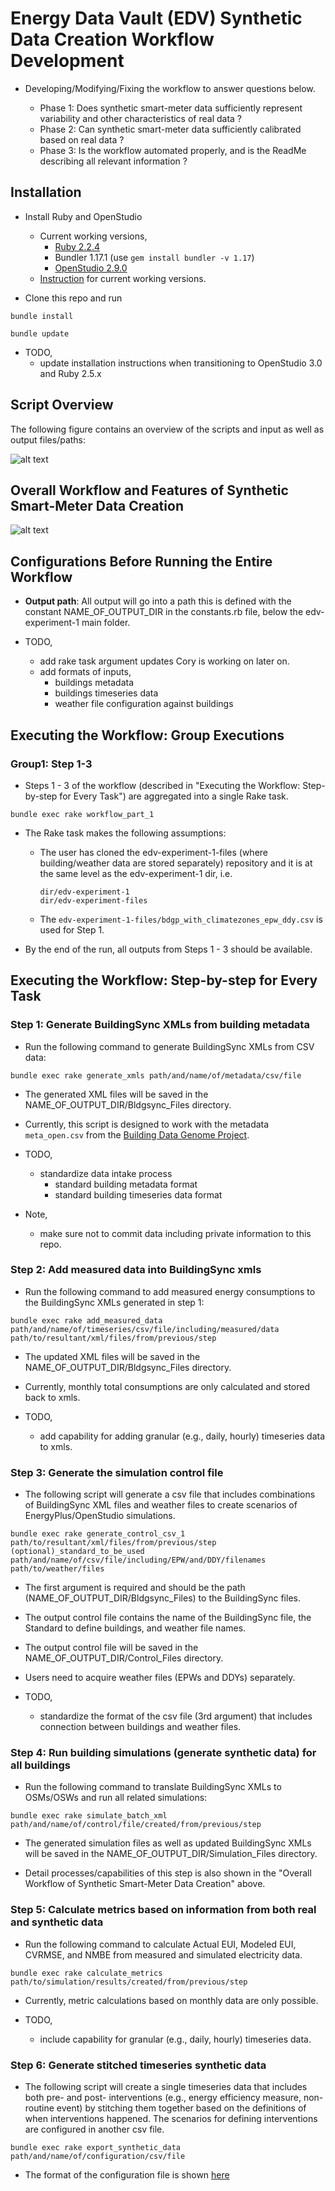 # Energy Data Vault (EDV) Synthetic Data Creation Workflow Development

- Developing/Modifying/Fixing the workflow to answer questions below.

  - Phase 1: Does synthetic smart-meter data sufficiently represent variability and other characteristics of real data ?
  - Phase 2: Can synthetic smart-meter data sufficiently calibrated based on real data ?
  - Phase 3: Is the workflow automated properly, and is the ReadMe describing all relevant information ? 


## Installation

- Install Ruby and OpenStudio

  - Current working versions,
    - [Ruby 2.2.4](https://rubyinstaller.org/downloads/archives/)
    - Bundler 1.17.1 (use ```gem install bundler -v 1.17```)
    - [OpenStudio 2.9.0](https://github.com/NREL/OpenStudio/releases/tag/v2.9.0) 
  - [Instruction](https://github.com/NREL/openstudio-extension-gem/blob/0.1.X-LTS/README.md) for current working versions.

- Clone this repo and run
```
bundle install
```
```
bundle update
``` 

- TODO,
  - update installation instructions when transitioning to OpenStudio 3.0 and Ruby 2.5.x

## Script Overview

The following figure contains an overview of the scripts and input as well as output files/paths:


![alt text](ScriptOverview.PNG)


## Overall Workflow and Features of Synthetic Smart-Meter Data Creation

![alt text](overallworkflow.PNG)


## Configurations Before Running the Entire Workflow

- **Output path**: All output will go into a path this is defined with the constant NAME_OF_OUTPUT_DIR in the constants.rb file, 
below the edv-experiment-1 main folder.

- TODO,
  - add rake task argument updates Cory is working on later on.
  - add formats of inputs,
    - buildings metadata
    - buildings timeseries data
    - weather file configuration against buildings


## Executing the Workflow: Group Executions

### Group1: Step 1-3

- Steps 1 - 3 of the workflow (described in "Executing the Workflow: Step-by-step for Every Task") are aggregated into a single Rake task.
```
bundle exec rake workflow_part_1
```
- The Rake task makes the following assumptions:
  - The user has cloned the edv-experiment-1-files (where building/weather data are stored separately) repository and it is at the same level as the edv-experiment-1 dir, i.e.
    ```
    dir/edv-experiment-1
    dir/edv-experiment-files
    ```
  - The ```edv-experiment-1-files/bdgp_with_climatezones_epw_ddy.csv``` is used for Step 1.

- By the end of the run, all outputs from Steps 1 - 3 should be available.


## Executing the Workflow: Step-by-step for Every Task

### Step 1: Generate BuildingSync XMLs from building metadata

- Run the following command to generate BuildingSync XMLs from CSV data:
```
bundle exec rake generate_xmls path/and/name/of/metadata/csv/file
```

- The generated XML files will be saved in the NAME_OF_OUTPUT_DIR/Bldgsync_Files directory.

- Currently, this script is designed to work with the metadata `meta_open.csv` from the [Building Data Genome Project](https://github.com/buds-lab/the-building-data-genome-project/tree/master/data/raw). 

- TODO,
  - standardize data intake process
    - standard building metadata format
    - standard building timeseries data format

- Note,
  - make sure not to commit data including private information to this repo.

### Step 2: Add measured data into BuildingSync xmls 

- Run the following command to add measured energy consumptions to the BuildingSync XMLs generated in step 1:
```
bundle exec rake add_measured_data path/and/name/of/timeseries/csv/file/including/measured/data path/to/resultant/xml/files/from/previous/step
```

- The updated XML files will be saved in the NAME_OF_OUTPUT_DIR/Bldgsync_Files directory.

- Currently, monthly total consumptions are only calculated and stored back to xmls.

- TODO,
  - add capability for adding granular (e.g., daily, hourly) timeseries data to xmls. 

### Step 3: Generate the simulation control file

- The following script will generate a csv file that includes combinations of BuildingSync XML files and weather files to create scenarios of EnergyPlus/OpenStudio simulations. 
```
bundle exec rake generate_control_csv_1 path/to/resultant/xml/files/from/previous/step (optional)_standard_to_be_used path/and/name/of/csv/file/including/EPW/and/DDY/filenames path/to/weather/files
```

- The first argument is required and should be the path (NAME_OF_OUTPUT_DIR/Bldgsync_Files) to the BuildingSync files.

- The output control file contains the name of the BuildingSync file, the Standard to define buildings, and weather file names.

- The output control file will be saved in the NAME_OF_OUTPUT_DIR/Control_Files directory.

- Users need to acquire weather files (EPWs and DDYs) separately.

- TODO,
  - standardize the format of the csv file (3rd argument) that includes connection between buildings and weather files.

### Step 4: Run building simulations (generate synthetic data) for all buildings

- Run the following command to translate BuildingSync XMLs to OSMs/OSWs and run all related simulations:
```
bundle exec rake simulate_batch_xml path/and/name/of/control/file/created/from/previous/step
```

- The generated simulation files as well as updated BuildingSync XMLs will be saved in the NAME_OF_OUTPUT_DIR/Simulation_Files directory.

- Detail processes/capabilities of this step is also shown in the "Overall Workflow of Synthetic Smart-Meter Data Creation" above.

### Step 5: Calculate metrics based on information from both real and synthetic data

- Run the following command to calculate Actual EUI, Modeled EUI, CVRMSE, and NMBE from measured and simulated electricity data.
```
bundle exec rake calculate_metrics path/to/simulation/results/created/from/previous/step
```

- Currently, metric calculations based on monthly data are only possible.

- TODO,
  - include capability for granular (e.g., daily, hourly) timeseries data.

### Step 6: Generate stitched timeseries synthetic data

- The following script will create a single timeseries data that includes both pre- and post- interventions (e.g., energy efficiency measure, non-routine event) by stitching them together based on the definitions of when interventions happened. The scenarios for defining interventions are configured in another csv file. 
```
bundle exec rake export_synthetic_data path/and/name/of/configuration/csv/file
```

- The format of the configuration file is shown [here](https://github.com/NREL/edv-experiment-1/blob/develop/spec/files/generation_script.csv)




